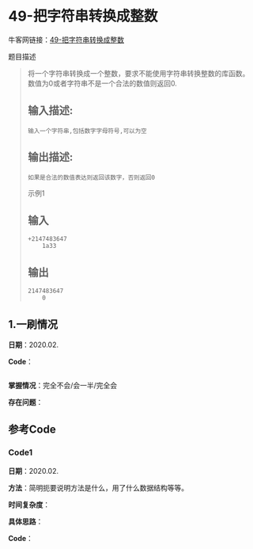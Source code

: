 # **49-把字符串转换成整数**

牛客网链接：[49-把字符串转换成整数](https://www.nowcoder.com/practice/1277c681251b4372bdef344468e4f26e?tpId=13&tqId=11202&rp=2&ru=%2Fta%2Fcoding-interviews&qru=%2Fta%2Fcoding-interviews%2Fquestion-ranking)

题目描述

> 将一个字符串转换成一个整数，要求不能使用字符串转换整数的库函数。 数值为0或者字符串不是一个合法的数值则返回0.
>
> ## 输入描述:
>
> ```
> 输入一个字符串,包括数字字母符号,可以为空
> ```
>
> ## 输出描述:
>
> ```
> 如果是合法的数值表达则返回该数字，否则返回0
> ```
>
> 示例1
>
> ## 输入
>
> ```
> +2147483647
>     1a33
> ```
>
> ## 输出
>
> ```
> 2147483647
>     0
> ```



## 1.一刷情况

**日期**：2020.02.

**Code**：

```c++

```

**掌握情况**：完全不会/会一半/完全会

**存在问题**：





## 参考Code

### Code1 

**日期**：2020.02.

**方法**：简明扼要说明方法是什么，用了什么数据结构等等。

**时间复杂度**：

**具体思路**：

**Code**：

```c++

```


